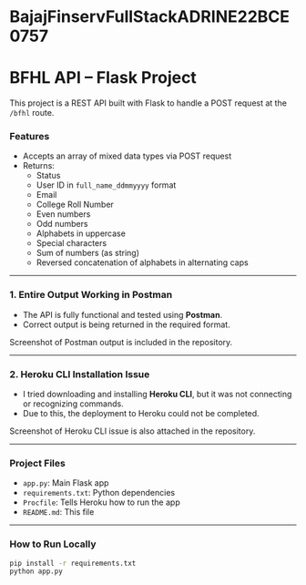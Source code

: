 # BajajFinservFullStackADRINE22BCE0757
# BFHL API – Flask Project

This project is a REST API built with Flask to handle a POST request at the `/bfhl` route.

### Features

- Accepts an array of mixed data types via POST request
- Returns:
  - Status
  - User ID in `full_name_ddmmyyyy` format
  - Email
  - College Roll Number
  - Even numbers
  - Odd numbers
  - Alphabets in uppercase
  - Special characters
  - Sum of numbers (as string)
  - Reversed concatenation of alphabets in alternating caps

---

### 1. Entire Output Working in Postman

- The API is fully functional and tested using **Postman**.
- Correct output is being returned in the required format.

Screenshot of Postman output is included in the repository.

---

### 2. Heroku CLI Installation Issue

- I tried downloading and installing **Heroku CLI**, but it was not connecting or recognizing commands.
- Due to this, the deployment to Heroku could not be completed.

Screenshot of Heroku CLI issue is also attached in the repository.

---

### Project Files

- `app.py`: Main Flask app
- `requirements.txt`: Python dependencies
- `Procfile`: Tells Heroku how to run the app
- `README.md`: This file

---

### How to Run Locally

```bash
pip install -r requirements.txt
python app.py
